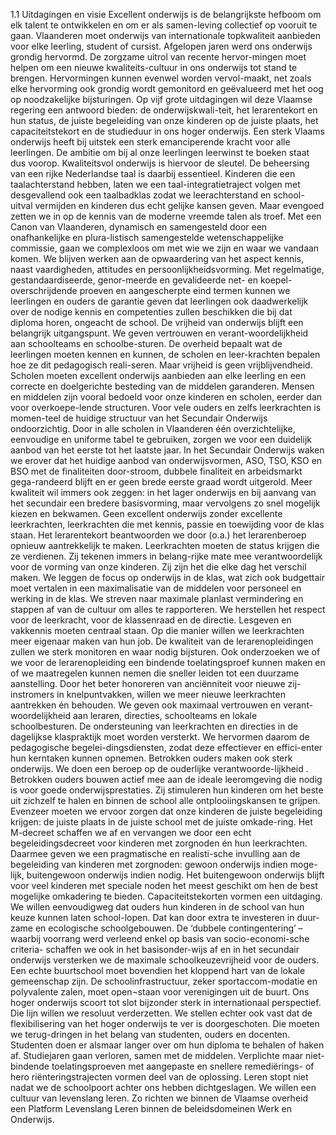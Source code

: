 1.1 Uitdagingen en visie Excellent onderwijs is de belangrijkste hefboom om elk talent te ontwikkelen en om er als samen-leving collectief op vooruit te gaan. Vlaanderen moet onderwijs van internationale topkwaliteit aanbieden voor elke leerling, student of cursist. Afgelopen jaren werd ons onderwijs grondig hervormd. De zorgzame uitrol van recente hervor-mingen moet helpen om een nieuwe kwaliteits-cultuur in ons onderwijs tot stand te brengen. Hervormingen kunnen evenwel worden vervol-maakt, net zoals elke hervorming ook grondig wordt gemonitord en geëvalueerd met het oog op noodzakelijke bijsturingen. Op vijf grote uitdagingen wil deze Vlaamse regering een antwoord bieden: de onderwijskwali-teit, het lerarentekort en hun status, de juiste begeleiding van onze kinderen op de juiste plaats, het capaciteitstekort en de studieduur in ons hoger onderwijs. Een sterk Vlaams onderwijs heeft bij uitstek een sterk emanciperende kracht voor alle leerlingen. De ambitie om bij al onze leerlingen leerwinst te boeken staat dus voorop. Kwaliteitsvol onderwijs is hiervoor de sleutel. De beheersing van een rijke Nederlandse taal is daarbij essentieel. Kinderen die een taalachterstand hebben, laten we een taal-integratietraject volgen met desgevallend ook een taalbadklas zodat we leerachterstand en school-uitval vermijden en kinderen dus echt gelijke kansen geven. Maar evengoed zetten we in op de kennis van de moderne vreemde talen als troef. Met een Canon van Vlaanderen, dynamisch en samengesteld door een onafhankelijke en plura-listisch samengestelde wetenschappelijke commissie, gaan we complexloos om met wie we zijn en waar we vandaan komen. We blijven werken aan de opwaardering van het aspect kennis, naast vaardigheden, attitudes en persoonlijkheidsvorming. Met regelmatige, gestandaardiseerde, genor-meerde en gevalideerde net- en koepel-overschrijdende proeven en aangescherpte eind termen kunnen we leerlingen en ouders de garantie geven dat leerlingen ook daadwerkelijk over de nodige kennis en competenties zullen beschikken die bij dat diploma horen, ongeacht de school. De vrijheid van onderwijs blijft een belangrijk uitgangspunt. We geven vertrouwen en verant-woordelijkheid aan schoolteams en schoolbe-sturen. De overheid bepaalt wat de leerlingen moeten kennen en kunnen, de scholen en leer-krachten bepalen hoe ze dit pedagogisch reali-seren. Maar vrijheid is geen vrijblijvendheid. Scholen moeten excellent onderwijs aanbieden aan elke leerling en een correcte en doelgerichte besteding van de middelen garanderen. Mensen en middelen zijn vooral bedoeld voor onze kinderen en scholen, eerder dan voor overkoepe-lende structuren. Voor vele ouders en zelfs leerkrachten is momen-teel de huidige structuur van het Secundair Onderwijs ondoorzichtig. Door in alle scholen in Vlaanderen één overzichtelijke, eenvoudige en uniforme tabel te gebruiken, zorgen we voor een duidelijk aanbod van het eerste tot het laatste jaar. In het Secundair Onderwijs waken we erover dat het huidige aanbod van onderwijsvormen, ASO, TSO, KSO en BSO met de finaliteiten door-stroom, dubbele finaliteit en arbeidsmarkt gega-randeerd blijft en er geen brede eerste graad wordt uitgerold. Meer kwaliteit wil immers ook zeggen: in het lager onderwijs en bij aanvang van het secundair een bredere basisvorming, maar vervolgens zo snel mogelijk kiezen en bekwamen. Geen excellent onderwijs zonder excellente leerkrachten, leerkrachten die met kennis, passie en toewijding voor de klas staan. Het lerarentekort beantwoorden we door (o.a.) het lerarenberoep opnieuw aantrekkelijk te maken. Leerkrachten moeten de status krijgen die ze verdienen. Zij tekenen immers in belang-rijke mate mee verantwoordelijk voor de vorming van onze kinderen. Zij zijn het die elke dag het verschil maken. We leggen de focus op onderwijs in de klas, wat zich ook budgettair moet vertalen in een maximalisatie van de middelen voor personeel en werking in de klas. We streven naar maximale planlast vermindering en stappen af van de cultuur om alles te rapporteren. We herstellen het respect voor de leerkracht, voor de klassenraad en de directie. Lesgeven en vakkennis moeten centraal staan. Op die manier willen we leerkrachten meer eigenaar maken van hun job. De kwaliteit van de lerarenopleidingen zullen we sterk monitoren en waar nodig bijsturen. Ook onderzoeken we of we voor de lerarenopleiding een bindende toelatingsproef kunnen maken en of we maatregelen kunnen nemen die sneller leiden tot een duurzame aanstelling. Door het beter honoreren van anciënniteit voor nieuwe zij-instromers in knelpuntvakken, willen we meer nieuwe leerkrachten aantrekken én behouden. We geven ook maximaal vertrouwen en verant-woordelijkheid aan leraren, directies, schoolteams en lokale schoolbesturen. De ondersteuning van leerkrachten en directies in de dagelijkse klaspraktijk moet worden versterkt. We hervormen daarom de pedagogische begelei-dingsdiensten, zodat deze effectiever en effici-enter hun kerntaken kunnen opnemen. Betrokken ouders maken ook sterk onderwijs. We doen een beroep op de ouderlijke verantwoorde-lijkheid . Betrokken ouders bouwen actief mee aan de ideale leeromgeving die nodig is voor goede onderwijsprestaties. Zij stimuleren hun kinderen om het beste uit zichzelf te halen en binnen de school alle ontplooiingskansen te grijpen. Evenzeer moeten we ervoor zorgen dat onze kinderen de juiste begeleiding krijgen: de juiste plaats in de juiste school met de juiste omkade-ring. Het M-decreet schaffen we af en vervangen we door een echt begeleidingsdecreet voor kinderen met zorgnoden én hun leerkrachten. Daarmee geven we een pragmatische en realisti-sche invulling aan de begeleiding van kinderen met zorgnoden: gewoon onderwijs indien moge-lijk, buitengewoon onderwijs indien nodig. Het buitengewoon onderwijs blijft voor veel kinderen met speciale noden het meest geschikt om hen de best mogelijke omkadering te bieden. Capaciteitstekorten vormen een uitdaging. We willen eenvoudigweg dat ouders hun kinderen in de school van hun keuze kunnen laten school-lopen. Dat kan door extra te investeren in duur-zame en ecologische schoolgebouwen. De ‘dubbele contingentering’ – waarbij voorrang werd verleend enkel op basis van socio-economi-sche criteria- schaffen we ook in het basisonder-wijs af en in het secundair onderwijs versterken we de maximale schoolkeuzevrijheid voor de ouders. Een echte buurtschool moet bovendien het kloppend hart van de lokale gemeenschap zijn. De schoolinfrastructuur, zeker sportaccom-modatie en polyvalente zalen, moet open¬staan voor verenigingen uit de buurt. Ons hoger onderwijs scoort tot slot bijzonder sterk in internationaal perspectief. Die lijn willen we resoluut verderzetten. We stellen echter ook vast dat de flexibilisering van het hoger onderwijs te ver is doorgeschoten. Die moeten we terug-dringen in het belang van studenten, ouders en docenten. Studenten doen er alsmaar langer over om hun diploma te behalen of haken af. Studiejaren gaan verloren, samen met de middelen. Verplichte maar niet-bindende toelatingsproeven met aangepaste en snellere remediërings- of hero riënteringstrajecten vormen deel van de oplossing. Leren stopt niet nadat we de schoolpoort achter ons hebben dichtgeslagen. We willen een cultuur van levenslang leren. Zo richten we binnen de Vlaamse overheid een Platform Levenslang Leren binnen de beleidsdomeinen Werk en Onderwijs. 